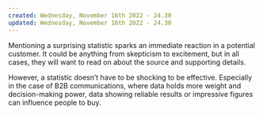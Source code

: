 ```yaml
---
created: Wednesday, November 16th 2022 - 24.30
updated: Wednesday, November 16th 2022 - 24.30
---
```

Mentioning a surprising statistic sparks an immediate reaction in a potential customer. It could be anything from skepticism to excitement, but in all cases, they will want to read on about the source and supporting details.

However, a statistic doesn’t have to be shocking to be effective. Especially in the case of B2B communications, where data holds more weight and decision-making power, data showing reliable results or impressive figures can influence people to buy.